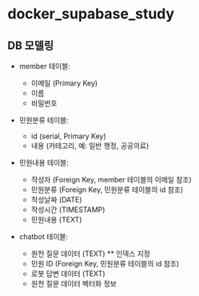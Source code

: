 # docker_supabase_study


## DB 모델링
+ member 테이블:
  - 이메일 (Primary Key)
  - 이름
  - 비밀번호

+ 민원분류 테이블:
  - id (serial, Primary Key)
  - 내용 (카테고리, 예: 일반 행정, 공공의료)

+ 민원내용 테이블:
  - 작성자 (Foreign Key, member 테이블의 이메일 참조)
  - 민원분류 (Foreign Key, 민원분류 테이블의 id 참조)
  - 작성날짜 (DATE)
  - 작성시간 (TIMESTAMP)
  - 민원내용 (TEXT)

+ chatbot 테이블:
  - 원천 질문 데이터 (TEXT) ** 인덱스 지정
  - 민원 ID (Foreign Key, 민원분류 테이블의 id 참조)
  - 로봇 답변 데이터 (TEXT)
  - 원천 질문 데이터 벡터화 정보
